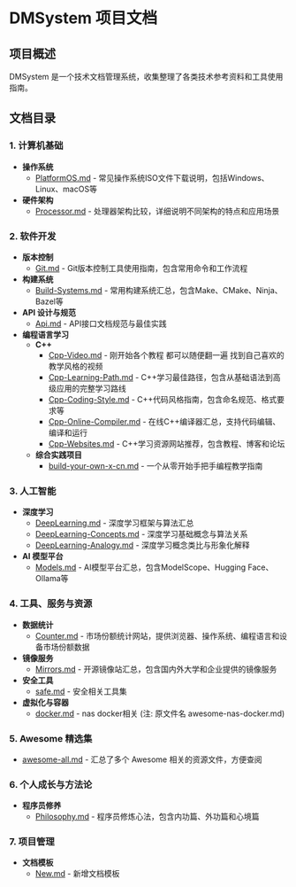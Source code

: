 # DMSystem 项目文档

## 项目概述
DMSystem 是一个技术文档管理系统，收集整理了各类技术参考资料和工具使用指南。

## 文档目录

### 1. 计算机基础
- **操作系统**
  - [PlatformOS.md](PlatformOS.md) - 常见操作系统ISO文件下载说明，包括Windows、Linux、macOS等
- **硬件架构**
  - [Processor.md](Processor.md) - 处理器架构比较，详细说明不同架构的特点和应用场景

### 2. 软件开发
- **版本控制**
  - [Git.md](Git.md) - Git版本控制工具使用指南，包含常用命令和工作流程
- **构建系统**
  - [Build-Systems.md](Build-Systems.md) - 常用构建系统汇总，包含Make、CMake、Ninja、Bazel等
- **API 设计与规范**
  - [Api.md](Api.md) - API接口文档规范与最佳实践
- **编程语言学习**
  - **C++**
    - [Cpp-Video.md](Cpp-Video.md) - 刚开始各个教程 都可以随便翻一遍 找到自己喜欢的教学风格的视频
    - [Cpp-Learning-Path.md](Cpp-Learning-Path.md) - C++学习最佳路径，包含从基础语法到高级应用的完整学习路线
    - [Cpp-Coding-Style.md](Cpp-Coding-Style.md) - C++代码风格指南，包含命名规范、格式要求等
    - [Cpp-Online-Compiler.md](Cpp-Online-Compiler.md) - 在线C++编译器汇总，支持代码编辑、编译和运行
    - [Cpp-Websites.md](Cpp-Websites.md) - C++学习资源网站推荐，包含教程、博客和论坛
  - **综合实践项目**
    - [build-your-own-x-cn.md](build-your-own-x-cn.md) - 一个从零开始手把手编程教学指南

### 3. 人工智能
- **深度学习**
  - [DeepLearning.md](DeepLearning.md) - 深度学习框架与算法汇总
  - [DeepLearning-Concepts.md](DeepLearning-Concepts.md) - 深度学习基础概念与算法关系
  - [DeepLearning-Analogy.md](DeepLearning-Analogy.md) - 深度学习概念类比与形象化解释
- **AI 模型平台**
  - [Models.md](Models.md) - AI模型平台汇总，包含ModelScope、Hugging Face、Ollama等

### 4. 工具、服务与资源
- **数据统计**
  - [Counter.md](Counter.md) - 市场份额统计网站，提供浏览器、操作系统、编程语言和设备市场份额数据
- **镜像服务**
  - [Mirrors.md](Mirrors.md) - 开源镜像站汇总，包含国内外大学和企业提供的镜像服务
- **安全工具**
  - [safe.md](safe.md) - 安全相关工具集
- **虚拟化与容器**
  - [docker.md](awesome-nas-docker.md) - nas docker相关 (注: 原文件名 awesome-nas-docker.md)

### 5. Awesome 精选集
- [awesome-all.md](awesome-all.md) - 汇总了多个 Awesome 相关的资源文件，方便查阅

### 6. 个人成长与方法论
- **程序员修养**
  - [Philosophy.md](Philosophy.md) - 程序员修炼心法，包含内功篇、外功篇和心境篇

### 7. 项目管理
- **文档模板**
  - [New.md](New.md) - 新增文档模板
